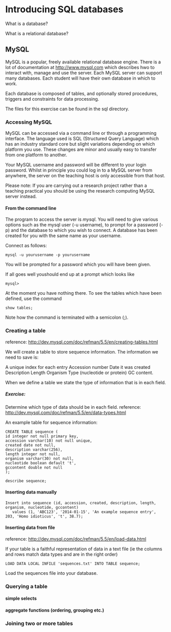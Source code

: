 # Introducing SQL databases

What is a database?

What is a relational database?

## MySQL

MySQL is a popular, freely available relational database engine. There is a lot of documentation at http://www.mysql.com which describes hwo to interact with, manage and use the server.
Each MySQL server can support many databases. Each student will have their own database in which to work.

Each database is composed of tables, and optionally stored procedures, triggers and constraints for data processing. 

The files for this exercise can be found in the sql directory.

### Accessing MySQL

MySQL can be accessed via a command line or through a programming interface. The language used is SQL (Structured Query Language) which has an industry standard core but slight variations depending on which platform you use. These changes are minor and usually easy to transfer from one platform to another.

Your MySQL username and password will be different to your login password. Whilst in principle you could log in to a MySQL server from anywhere, the server on the teaching host is only accessible from that host.

Please note: If you are carrying out a research project rather than a teaching practical you should be using the research computing MySQL server instead.

#### From the command line
 
The program to access the server is *mysql*. You will need to give various options such as the mysql user (-u username), to prompt for a password (-p) and the database to which you wish to connect. A database has been created for you with the same name as your username.

Connect as follows:

    mysql -u yourusername -p yourusername
	
You will be prompted for a password which you will have been given.

If all goes well youshould end up at a prompt which looks like

    mysql>

At the moment you have nothing there. To see the tables which have been defined, use the command

    show tables;

Note how the command is terminated with a semicolon (;).

### Creating a table
reference: http://dev.mysql.com/doc/refman/5.5/en/creating-tables.html

We will create a table to store sequence information. 
The information we need to save is:

A unique index for each entry
Accession number
Date it was created
Description
Length
Organism
Type (nucleotide or protein)
GC content.

When we define a table we state the type of information that is in each field.

##### Exercise:
Determine which type of data should be in each field.
reference: http://dev.mysql.com/doc/refman/5.5/en/data-types.html

An example table for sequence information:

	CREATE TABLE sequence (
	id integer not null primary key,
	accession varchar(10) not null unique,
	created date not null,
	description varchar(256),
	length integer not null,
	organism varchar(30) not null,
	nucleotide boolean default 't',
	gccontent double not null
	);
	
	describe sequence;

#### Inserting data manually

    Insert into sequence (id, accession, created, description, length, organism, nucleotide, gccontent) 
	   values (1, 'ABC123', '2014-01-15', 'An example sequence entry', 203, 'Homo idioticus', 't', 38.7);
	

#### Inserting data from file 
reference: http://dev.mysql.com/doc/refman/5.5/en/load-data.html

If your table is a faithful representation of data in a text file (ie the columns and rows match data types and are in the right order)

	LOAD DATA LOCAL INFILE 'sequences.txt' INTO TABLE sequence;
	
Load the sequences file into your database.	

### Querying a table


#### simple selects

#### aggregate functions (ordering, grouping etc.)

### Joining two or more tables


